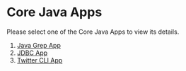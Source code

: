 # Core Java Apps
Please select one of the Core Java Apps to view its details.

1. [Java Grep App](./grep)
2. [JDBC App](./jdbc)
3. [Twitter CLI App](./twitter)

